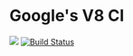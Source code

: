 # Google's V8 CI

[![](https://ci.appveyor.com/api/projects/status/isnqyok0176y3kx3?svg=true)](https://ci.appveyor.com/project/Tomicyo/v8-ci)
[![Build Status](https://travis-ci.org/Tomicyo/v8_ci.svg?branch=master)](https://travis-ci.org/Tomicyo/v8_ci)
